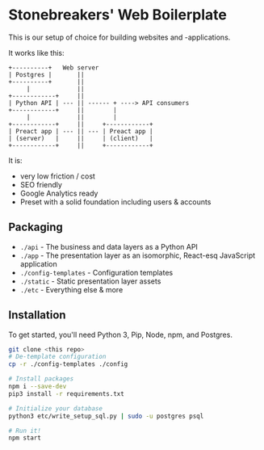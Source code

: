 # Stonebreakers' Web Boilerplate

This is our setup of choice for building websites and -applications.

It works like this:

```
+----------+   Web server
| Postgres |       ||
+----------+       ||
     |             ||
+------------+     ||
| Python API | --- || ------ + ----> API consumers
+------------+     ||        |
     |             ||        |
+------------+     ||     +------------+
| Preact app | --- || --- | Preact app |
| (server)   |     ||     | (client)   |
+------------+     ||     +------------+
```

It is:

* very low friction / cost
* SEO friendly
* Google Analytics ready
* Preset with a solid foundation including users & accounts

## Packaging

* `./api` - The business and data layers as a Python API
* `./app` - The presentation layer as an isomorphic, React-esq JavaScript application
* `./config-templates` - Configuration templates
* `./static` - Static presentation layer assets
* `./etc` - Everything else & more

## Installation

To get started, you'll need Python 3, Pip, Node, npm, and Postgres.

```bash
git clone <this repo>
# De-template configuration
cp -r ./config-templates ./config

# Install packages
npm i --save-dev
pip3 install -r requirements.txt

# Initialize your database
python3 etc/write_setup_sql.py | sudo -u postgres psql

# Run it!
npm start
```
